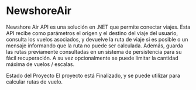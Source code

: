 # NewshoreAir
Newshore Air API es una solución en .NET que permite conectar viajes. Esta API recibe como parámetros el origen y el destino del viaje del usuario, consulta los vuelos asociados, y devuelve la ruta de viaje si es posible o un mensaje informando que la ruta no puede ser calculada. Además, guarda las rutas previamente consultadas en un sistema de persistencia para su fácil recuperación. A su vez opcionalmente se puede limitar la cantidad máxima de vuelos / escalas.

Estado del Proyecto
El proyecto está Finalizado, y se puede utilizar para calcular rutas de vuelo.
